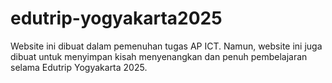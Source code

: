 # edutrip-yogyakarta2025
Website ini dibuat dalam pemenuhan tugas AP ICT. Namun, website ini juga dibuat untuk menyimpan kisah menyenangkan dan penuh pembelajaran selama Edutrip Yogyakarta 2025. 
